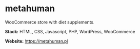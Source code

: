 # metahuman

WooCommerce store with diet supplements.

<b>Stack:</b> HTML, CSS, Javascript, PHP, WordPress, WooCommerce

<b>Website:</b> https://metahuman.pl
